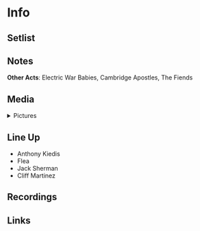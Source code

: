 # Info

## Setlist

## Notes

**Other Acts**: Electric War Babies, Cambridge Apostles, The Fiends

## Media 

<details>
  <summary>Pictures</summary>
  <img alt="Flyer" title="Flyer" src="19840218f.jpg" height="200" />
  <img alt="Clipping" title="Clipping" src="19840218a.jpg" height="200" />
</details>

## Line Up

* Anthony Kiedis
* Flea
* Jack Sherman
* Cliff Martinez

## Recordings

## Links